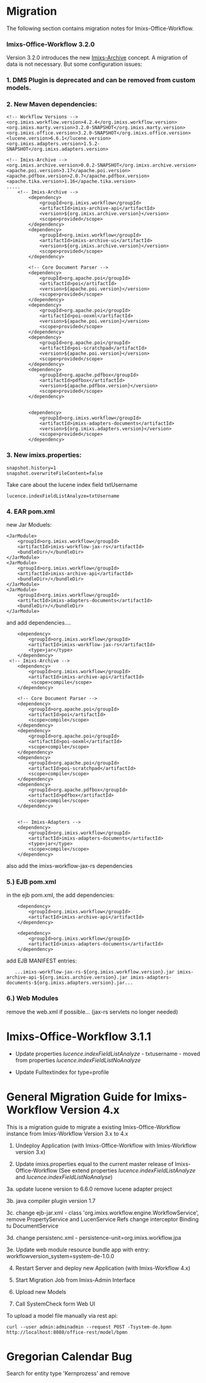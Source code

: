 # Migration

The following section contains migration notes for Imixs-Office-Workflow. 


### Imixs-Office-Workflow 3.2.0

Version 3.2.0 introduces the new [Imixs-Archive](https://github.com/imixs/imixs-archive) concept. A migration of data is not necessary. But some configuration issues:

### 1. DMS Plugin is deprecated and can be removed from custom models.

### 2. New Maven dependencies: 

	<!-- Workflow Versions -->
	<org.imixs.workflow.version>4.2.4</org.imixs.workflow.version>
	<org.imixs.marty.version>3.2.0-SNAPSHOT</org.imixs.marty.version>
	<org.imixs.office.version>3.2.0-SNAPSHOT</org.imixs.office.version>
	<lucene.version>6.6.1</lucene.version>
	<org.imixs.adapters.version>1.5.2-SNAPSHOT</org.imixs.adapters.version>
	
	<!-- Imixs-Archive -->
	<org.imixs.archive.version>0.0.2-SNAPSHOT</org.imixs.archive.version>
	<apache.poi.version>3.17</apache.poi.version>
	<apache.pdfbox.version>2.0.7</apache.pdfbox.version>
	<apache.tika.version>1.16</apache.tika.version>
	.....
		<!-- Imixs-Archive -->
			<dependency>
				<groupId>org.imixs.workflow</groupId>
				<artifactId>imixs-archive-api</artifactId>
				<version>${org.imixs.archive.version}</version>
				<scope>provided</scope>
			</dependency>
			<dependency>
				<groupId>org.imixs.workflow</groupId>
				<artifactId>imixs-archive-ui</artifactId>
				<version>${org.imixs.archive.version}</version>
				<scope>provided</scope>
			</dependency>
			
			<!-- Core Document Parser -->
			<dependency>
				<groupId>org.apache.poi</groupId>
				<artifactId>poi</artifactId>
				<version>${apache.poi.version}</version>
				<scope>provided</scope>
			</dependency>
			<dependency>
				<groupId>org.apache.poi</groupId>
				<artifactId>poi-ooxml</artifactId>
				<version>${apache.poi.version}</version>
				<scope>provided</scope>
			</dependency>
			<dependency>
				<groupId>org.apache.poi</groupId>
				<artifactId>poi-scratchpad</artifactId>
				<version>${apache.poi.version}</version>
				<scope>provided</scope>
			</dependency>
			<dependency>
			    <groupId>org.apache.pdfbox</groupId>
			    <artifactId>pdfbox</artifactId>
			    <version>${apache.pdfbox.version}</version>
				<scope>provided</scope>
			</dependency>
			
		
			<dependency>
				<groupId>org.imixs.workflow</groupId>
				<artifactId>imixs-adapters-documents</artifactId>
				<version>${org.imixs.adapters.version}</version>
				<scope>provided</scope>
			</dependency>
   
### 3. New imixs.properties:

	snapshot.history=1
	snapshot.overwriteFileContent=false 

 Take care about the lucene index field txtUsername
 
	lucence.indexFieldListAnalyze=txtUsername
 
### 4. EAR pom.xml

   new Jar Moduels:
   
	<JarModule>
		<groupId>org.imixs.workflow</groupId>
		<artifactId>imixs-workflow-jax-rs</artifactId>
		<bundleDir>/</bundleDir>
	</JarModule>
	<JarModule>
		<groupId>org.imixs.workflow</groupId>
		<artifactId>imixs-archive-api</artifactId>
		<bundleDir>/</bundleDir>
	</JarModule>
	<JarModule>
		<groupId>org.imixs.workflow</groupId>
		<artifactId>imixs-adapters-documents</artifactId>
		<bundleDir>/</bundleDir>
	</JarModule> 
 

and add dependencies....
   
   
		<dependency>
			<groupId>org.imixs.workflow</groupId>
			<artifactId>imixs-workflow-jax-rs</artifactId>
			<type>jar</type>
		</dependency>
	 <!-- Imixs-Archive -->
		<dependency>
			<groupId>org.imixs.workflow</groupId>
			<artifactId>imixs-archive-api</artifactId>
			 <scope>compile</scope>
		</dependency>
		
		<!-- Core Document Parser -->
		<dependency>
			<groupId>org.apache.poi</groupId>
			<artifactId>poi</artifactId>
			<scope>compile</scope>
		</dependency>
		<dependency>
			<groupId>org.apache.poi</groupId>
			<artifactId>poi-ooxml</artifactId>
			<scope>compile</scope>
		</dependency>
		<dependency>
			<groupId>org.apache.poi</groupId>
			<artifactId>poi-scratchpad</artifactId>
			<scope>compile</scope>
		</dependency>
		<dependency>
		    <groupId>org.apache.pdfbox</groupId>
		    <artifactId>pdfbox</artifactId>
		    <scope>compile</scope>
		</dependency>
	
		
		<!-- Imixs-Adapters -->
		<dependency>
			<groupId>org.imixs.workflow</groupId>
			<artifactId>imixs-adapters-documents</artifactId>
			<type>jar</type>
			<scope>compile</scope>
		</dependency>
 
 also add the imixs-workflow-jax-rs dependencies
 
### 5.) EJB pom.xml  

in the ejb pom.xml, the add dependencies:
 
 
		<dependency>
			<groupId>org.imixs.workflow</groupId>
			<artifactId>imixs-archive-api</artifactId>
		</dependency>
		
		<dependency>
			<groupId>org.imixs.workflow</groupId>
			<artifactId>imixs-adapters-documents</artifactId>
		</dependency> 
 
 add EJB MANIFEST entries:
 
       ...imixs-workflow-jax-rs-${org.imixs.workflow.version}.jar imixs-archive-api-${org.imixs.archive.version}.jar imixs-adapters-documents-${org.imixs.adapters.version}.jar...
 
### 6.) Web Modules

remove the web.xml if possible... (jax-rs servlets no longer needed)
  
# Imixs-Office-Workflow 3.1.1

* Update  properties _lucence.indexFieldListAnalyze_ - txtusername - moved from  properties _lucence.indexFieldListNoAnalyze_

* Update Fulltextindex for type=profile





# General Migration Guide for Imixs-Workflow Version 4.x

This is a migration guide to migrate a existing Imixs-Office-Workflow instance from Imixs-Workflow Version 3.x to 4.x


 1. Undeploy Application (with Imixs-Office-Workflow with Imixs-Workflow version 3.x)

 2. Update imixs.properties equal to the current master release of Imixs-Office-Workflow (See extend properties _lucence.indexFieldListAnalyze_ and _lucence.indexFieldListNoAnalyse_)
 
 3a. update lucene version to 6.6.0 
     remove lucene adapter project
     
 3b. java compiler plugin version 1.7
 
 3c. change ejb-jar.xml - class 'org.imixs.workflow.engine.WorkflowService', 
     remove PropertyService and LucenService Refs
	 change interceptor Binding tu DocumentService
	 
 3d. change persistenc.xml - persistence-unit=org.imixs.workflow.jpa	 	 
	 
 3e. Update web module resource bundle app with entry: 
      workflowversion_system=system-de-1.0.0	 
	 
 4. Restart Server and deploy new Application (with Imixs-Workflow 4.x) 
  
 5. Start Migration Job from Imixs-Admin Interface
 
 6. Upload new Models
 
 7. Call SystemCheck form Web UI 
 
To upload a model file manually via rest api:

	curl --user admin:adminadmin --request POST -Tsystem-de.bpmn http://localhost:8080/office-rest/model/bpmn






# Gregorian Calendar Bug

Search for entity type 'Kernprozess' and remove
 